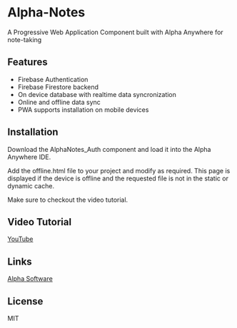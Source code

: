 # Alpha-Notes
A Progressive Web Application Component built with Alpha Anywhere for note-taking

## Features
- Firebase Authentication
- Firebase Firestore backend
- On device database with realtime data syncronization 
- Online and offline data sync
- PWA supports installation on mobile devices 

## Installation
Download the AlphaNotes_Auth component and load it into the Alpha Anywhere IDE.

Add the offline.html file to your project and modify as required. This page is displayed if the device is offline and the requested file is not in the static or dynamic cache.

Make sure to checkout the video tutorial.

## Video Tutorial
[YouTube](https://youtu.be/BciIq1x2PwU)

## Links
[Alpha Software](https://alphasoftware.com)

## License
MIT

